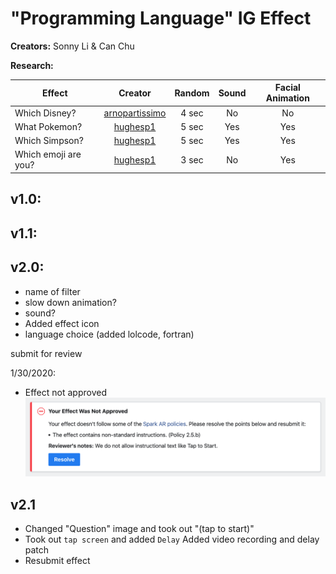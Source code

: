 # "Programming Language" IG Effect

**Creators:** Sonny Li & Can Chu

**Research:**

| Effect       | Creator         | Random | Sound | Facial Animation
| ------------- |:-------------:|:---:|:---:|:---:|
| Which Disney? | [arnopartissimo](https://www.instagram.com/arnopartissimo) | 4 sec | No | No |
| What Pokemon? | [hughesp1](https://www.instagram.com/hughesp1) |   5 sec | Yes | Yes |
| Which Simpson? | [hughesp1](https://www.instagram.com/hughesp1) |  5 sec | Yes | Yes |
| Which emoji are you? | [hughesp1](https://www.instagram.com/hughesp1) | 3 sec | No | Yes |

v1.0:
- 

v1.1:
-




v2.0:
-

- name of filter
- slow down animation?
- sound?
- Added effect icon
- language choice (added lolcode, fortran)


submit for review

1/30/2020:

- Effect not approved
![Effect not approved](not_approved.png)

v2.1
-

- Changed "Question" image and took out "(tap to start)"
- Took out `tap screen` and added `Delay` Added video recording and delay patch
- Resubmit effect
